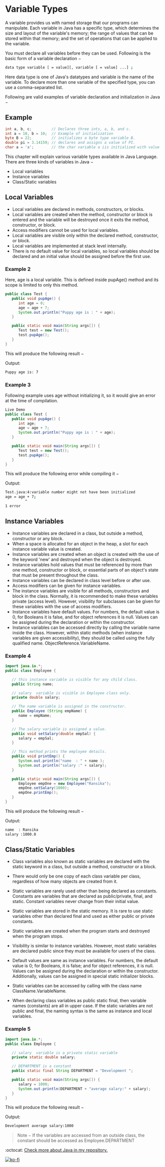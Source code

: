 # Variable Types

A variable provides us with named storage that our programs can manipulate. Each variable in Java has a specific type, which determines the size and layout of the variable's memory; the range of values that can be stored within that memory; and the set of operations that can be applied to the variable.

You must declare all variables before they can be used. Following is the basic form of a variable declaration −

```bash
data type variable [ = value][, variable [ = value] ...] ;
```

Here data type is one of Java's datatypes and variable is the name of the variable. To declare more than one variable of the specified type, you can use a comma-separated list.

Following are valid examples of variable declaration and initialization in Java −

## Example

```java
int a, b, c;         // Declares three ints, a, b, and c.
int a = 10, b = 10;  // Example of initialization
byte B = 22;         // initializes a byte type variable B.
double pi = 3.14159; // declares and assigns a value of PI.
char a = 'a';        // the char variable a iis initialized with value 'a'
```

This chapter will explain various variable types available in Java Language. There are three kinds of variables in Java −

- Local variables
- Instance variables
- Class/Static variables

## Local Variables

- Local variables are declared in methods, constructors, or blocks.
- Local variables are created when the method, constructor or block is entered and the variable will be destroyed once it exits the method, constructor, or block.
- Access modifiers cannot be used for local variables.
- Local variables are visible only within the declared method, constructor, or block.
- Local variables are implemented at stack level internally.
- There is no default value for local variables, so local variables should be declared and an initial value should be assigned before the first use.

### Example 2

Here, age is a local variable. This is defined inside pupAge() method and its scope is limited to only this method.

```java
public class Test {
   public void pupAge() {
      int age = 0;
      age = age + 7;
      System.out.println("Puppy age is : " + age);
   }

   public static void main(String args[]) {
      Test test = new Test();
      test.pupAge();
   }
}
```

This will produce the following result −

Output:

```bash
Puppy age is: 7
```

### Example 3

Following example uses age without initializing it, so it would give an error at the time of compilation.

```java
Live Demo
public class Test {
   public void pupAge() {
      int age;
      age = age + 7;
      System.out.println("Puppy age is : " + age);
   }

   public static void main(String args[]) {
      Test test = new Test();
      test.pupAge();
   }
}
```

This will produce the following error while compiling it −

Output:

```bash
Test.java:4:variable number might not have been initialized
age = age + 7;
         ^
1 error
```

## Instance Variables

- Instance variables are declared in a class, but outside a method, constructor or any block.
- When a space is allocated for an object in the heap, a slot for each instance variable value is created.
- Instance variables are created when an object is created with the use of the keyword 'new' and destroyed when the object is destroyed.
- Instance variables hold values that must be referenced by more than one method, constructor or block, or essential parts of an object's state that must be present throughout the class.
- Instance variables can be declared in class level before or after use.
- Access modifiers can be given for instance variables.
- The instance variables are visible for all methods, constructors and block in the class. Normally, it is recommended to make these variables private (access level). However, visibility for subclasses can be given for these variables with the use of access modifiers.
- Instance variables have default values. For numbers, the default value is 0, for Booleans it is false, and for object references it is null. Values can be assigned during the declaration or within the constructor.
- Instance variables can be accessed directly by calling the variable name inside the class. However, within static methods (when instance variables are given accessibility), they should be called using the fully qualified name. ObjectReference.VariableName.

### Example 4

```java
import java.io.*;
public class Employee {

   // this instance variable is visible for any child class.
   public String name;

   // salary  variable is visible in Employee class only.
   private double salary;

   // The name variable is assigned in the constructor.
   public Employee (String empName) {
      name = empName;
   }

   // The salary variable is assigned a value.
   public void setSalary(double empSal) {
      salary = empSal;
   }

   // This method prints the employee details.
   public void printEmp() {
      System.out.println("name  : " + name );
      System.out.println("salary :" + salary);
   }

   public static void main(String args[]) {
      Employee empOne = new Employee("Ransika");
      empOne.setSalary(1000);
      empOne.printEmp();
   }
}
```

This will produce the following result −

Output:

```bash
name  : Ransika
salary :1000.0
```

## Class/Static Variables

- Class variables also known as static variables are declared with the static keyword in a class, but outside a method, constructor or a block.

- There would only be one copy of each class variable per class, regardless of how many objects are created from it.

- Static variables are rarely used other than being declared as constants. Constants are variables that are declared as public/private, final, and static. Constant variables never change from their initial value.

- Static variables are stored in the static memory. It is rare to use static variables other than declared final and used as either public or private constants.

- Static variables are created when the program starts and destroyed when the program stops.

- Visibility is similar to instance variables. However, most static variables are declared public since they must be available for users of the class.

- Default values are same as instance variables. For numbers, the default value is 0; for Booleans, it is false; and for object references, it is null. Values can be assigned during the declaration or within the constructor. Additionally, values can be assigned in special static initializer blocks.

- Static variables can be accessed by calling with the class name ClassName.VariableName.

- When declaring class variables as public static final, then variable names (constants) are all in upper case. If the static variables are not public and final, the naming syntax is the same as instance and local variables.

### Example 5

```java
import java.io.*;
public class Employee {

   // salary  variable is a private static variable
   private static double salary;

   // DEPARTMENT is a constant
   public static final String DEPARTMENT = "Development ";

   public static void main(String args[]) {
      salary = 1000;
      System.out.println(DEPARTMENT + "average salary:" + salary);
   }
}
```

This will produce the following result −

Output:

```bash
Development average salary:1000
```

> Note − If the variables are accessed from an outside class, the constant should be accessed as Employee.DEPARTMENT

:octocat: [Check more about Java in my repository.](https://github.com/FernandoCalmet/Java)

[![ko-fi](https://www.ko-fi.com/img/githubbutton_sm.svg)](https://ko-fi.com/T6T41JKMI)
